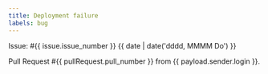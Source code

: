 ```yaml
---
title: Deployment failure
labels: bug
---
```


Issue: #{{ issue.issue_number }} {{ date | date('dddd, MMMM Do') }}

Pull Request #{{ pullRequest.pull_number }} from {{ payload.sender.login }}.
